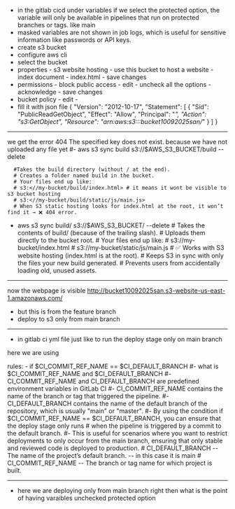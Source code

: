 - in the gitlab cicd under variables if we select the protected option, the variable will only be available in pipelines that run on protected branches or tags. like main 
- masked variables are not shown in job logs, which is useful for sensitive information like passwords or API keys.
- create s3 bucket
- configure aws cli
- select the bucket 
- properties - s3 website hosting - use this bucket to host a website - index document - index.html - save changes
- permissions - block public access - edit - uncheck all the options - acknowledge - save changes
- bucket policy - edit -
- fill it with json file
{
    "Version": "2012-10-17",
    "Statement": [
        {
            "Sid": "PublicReadGetObject",
            "Effect": "Allow",
            "Principal": "*",
            "Action": "s3:GetObject",
            "Resource": "arn:aws:s3:::bucket10092025san/*"
        }
    ]
} 

----
we get the error 404 The specified key does not exist. because we have not uploaded any file yet
#- aws s3 sync build s3://$AWS_S3_BUCKET/build -- delete
      
      #Takes the build directory (without / at the end).
      # Creates a folder named build in the bucket.
      # Your files end up like:
      # s3:<//my-bucket/build/index.html> # it means it wont be visible to s3 bucket hosting
      # s3:<//my-bucket/build/static/js/main.js>
      # When S3 static hosting looks for index.html at the root, it won’t find it → ❌ 404 error.

- aws s3 sync build/ s3://$AWS_S3_BUCKET/ --delete 
        #        Takes the contents of build/ (because of the trailing slash).
        # Uploads them directly to the bucket root.
        # Your files end up like:
        # s3://my-bucket/index.html
        # s3://my-bucket/static/js/main.js
        # ✅ Works with S3 website hosting (index.html is at the root).
        # Keeps S3 in sync with only the files your new build generated.
        # Prevents users from accidentally loading old, unused assets.

-------------------------------------------------------------------------------------------
now the webpage is visible
http://bucket10092025san.s3-website-us-east-1.amazonaws.com/
- but this is from the feature branch
- deploy to s3 only from main branch
-----------------------------------------------------------------------------------------------
- in gitlab ci yml file
just like to run the deploy stage only on main branch

here we are using

rules:
    - if $CI_COMMIT_REF_NAME == $CI_DEFAULT_BRANCH
    #- what is $CI_COMMIT_REF_NAME and $CI_DEFAULT_BRANCH
    #- CI_COMMIT_REF_NAME and CI_DEFAULT_BRANCH are predefined environment variables in GitLab CI
    #- CI_COMMIT_REF_NAME contains the name of the branch or tag that triggered the pipeline.
    #- CI_DEFAULT_BRANCH contains the name of the default branch of the repository, which is usually "main" or "master".
    #- By using the condition if $CI_COMMIT_REF_NAME == $CI_DEFAULT_BRANCH, you can ensure that the deploy stage only runs    # when the pipeline is triggered by a commit to the default branch.
    #- This is useful for scenarios where you want to restrict deployments to only occur from the main branch, ensuring that  only stable and reviewed code is deployed to production.
    # CI_DEFAULT_BRANCH -- The name of the project’s default branch. -- in this case it is main
    # CI_COMMIT_REF_NAME -- The branch or tag name for which project is built.

---------------------------------------------------
- here we are deploying only from main branch right then what is the point of having varaibles unchecked protected option

